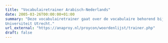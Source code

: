 ```yaml
---
title: "Vocabulairetrainer Arabisch-Nederlands"
date: 2005-03-26T00:00:00+01:00
summary: "Deze vocabulairetrainer gaat over de vocabulaire behorend bij de cursus Taalverwerving Arabisch, les 1 t/m 29, aan de
Universiteit Utrecht."
url_external: "https://anaproy.nl/proycon/woordenlijst/trainer.php"
draft: false
---
```




